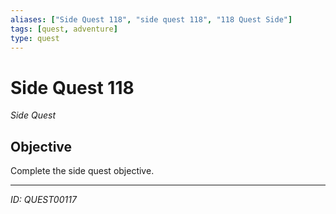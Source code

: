 ```yaml
---
aliases: ["Side Quest 118", "side quest 118", "118 Quest Side"]
tags: [quest, adventure]
type: quest
---
```


# Side Quest 118

*Side Quest*

## Objective
Complete the side quest objective.

---
*ID: QUEST00117*